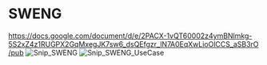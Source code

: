 # SWENG

https://docs.google.com/document/d/e/2PACX-1vQT60002z4ymBNlmkg-5S2xZ4z1RUGPX2GqMxegJK7sw6_dsQEfgzr_lN7A0EqXwLioOlCCS_aSB3rO/pub
![Snip_SWENG](https://github.com/MatteZani/SWENG/assets/142909079/8c3b57c4-2de1-4be7-b2c7-7e92b532840b)
![Snip_SWENG_UseCase](https://github.com/MatteZani/SWENG/assets/142909079/e12f4f63-0390-42af-ad7b-94b9d0483ef7)

